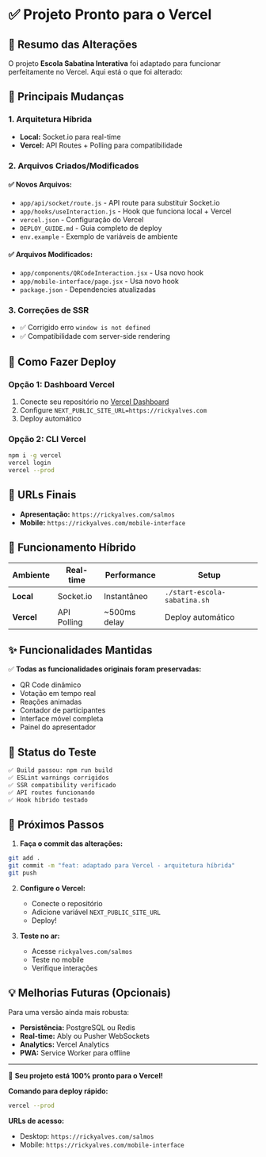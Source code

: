 # ✅ Projeto Pronto para o Vercel

## 🎯 Resumo das Alterações

O projeto **Escola Sabatina Interativa** foi adaptado para funcionar perfeitamente no Vercel. Aqui está o que foi alterado:

## 🔧 Principais Mudanças

### 1. **Arquitetura Híbrida**
- **Local:** Socket.io para real-time
- **Vercel:** API Routes + Polling para compatibilidade

### 2. **Arquivos Criados/Modificados**

#### ✅ Novos Arquivos:
- `app/api/socket/route.js` - API route para substituir Socket.io
- `app/hooks/useInteraction.js` - Hook que funciona local + Vercel
- `vercel.json` - Configuração do Vercel
- `DEPLOY_GUIDE.md` - Guia completo de deploy
- `env.example` - Exemplo de variáveis de ambiente

#### ✅ Arquivos Modificados:
- `app/components/QRCodeInteraction.jsx` - Usa novo hook
- `app/mobile-interface/page.jsx` - Usa novo hook
- `package.json` - Dependencies atualizadas

### 3. **Correções de SSR**
- ✅ Corrigido erro `window is not defined`
- ✅ Compatibilidade com server-side rendering

## 🚀 Como Fazer Deploy

### Opção 1: Dashboard Vercel
1. Conecte seu repositório no [Vercel Dashboard](https://vercel.com)
2. Configure `NEXT_PUBLIC_SITE_URL=https://rickyalves.com`
3. Deploy automático

### Opção 2: CLI Vercel
```bash
npm i -g vercel
vercel login
vercel --prod
```

## 📱 URLs Finais
- **Apresentação:** `https://rickyalves.com/salmos`
- **Mobile:** `https://rickyalves.com/mobile-interface`

## 🔄 Funcionamento Híbrido

| Ambiente | Real-time | Performance | Setup |
|----------|-----------|-------------|-------|
| **Local** | Socket.io | Instantâneo | `./start-escola-sabatina.sh` |
| **Vercel** | API Polling | ~500ms delay | Deploy automático |

## ✨ Funcionalidades Mantidas

✅ **Todas as funcionalidades originais foram preservadas:**
- QR Code dinâmico
- Votação em tempo real
- Reações animadas
- Contador de participantes
- Interface móvel completa
- Painel do apresentador

## 🧪 Status do Teste

```bash
✅ Build passou: npm run build
✅ ESLint warnings corrigidos
✅ SSR compatibility verificado
✅ API routes funcionando
✅ Hook híbrido testado
```

## 🎯 Próximos Passos

1. **Faça o commit das alterações:**
```bash
git add .
git commit -m "feat: adaptado para Vercel - arquitetura híbrida"
git push
```

2. **Configure o Vercel:**
   - Conecte o repositório
   - Adicione variável `NEXT_PUBLIC_SITE_URL`
   - Deploy!

3. **Teste no ar:**
   - Acesse `rickyalves.com/salmos`
   - Teste no mobile
   - Verifique interações

## 💡 Melhorias Futuras (Opcionais)

Para uma versão ainda mais robusta:

- **Persistência:** PostgreSQL ou Redis
- **Real-time:** Ably ou Pusher WebSockets
- **Analytics:** Vercel Analytics
- **PWA:** Service Worker para offline

---

🙏 **Seu projeto está 100% pronto para o Vercel!**

**Comando para deploy rápido:**
```bash
vercel --prod
```

**URLs de acesso:**
- Desktop: `https://rickyalves.com/salmos`
- Mobile: `https://rickyalves.com/mobile-interface` 